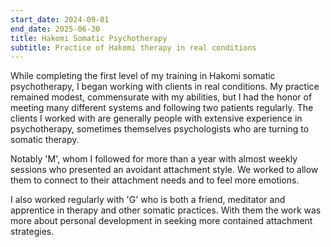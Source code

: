 ```yaml
---
start_date: 2024-09-01
end_date: 2025-06-30
title: Hakomi Somatic Psychotherapy
subtitle: Practice of Hakomi therapy in real conditions
---
```

While completing the first level of my training in Hakomi somatic psychotherapy, I began working with clients in real conditions. My practice remained modest, commensurate with my abilities, but I had the honor of meeting many different systems and following two patients regularly. The clients I worked with are generally people with extensive experience in psychotherapy, sometimes themselves psychologists who are turning to somatic therapy.

Notably 'M', whom I followed for more than a year with almost weekly sessions who presented an avoidant attachment style. We worked to allow them to connect to their attachment needs and to feel more emotions.

I also worked regularly with 'G' who is both a friend, meditator and apprentice in therapy and other somatic practices. With them the work was more about personal development in seeking more contained attachment strategies.
